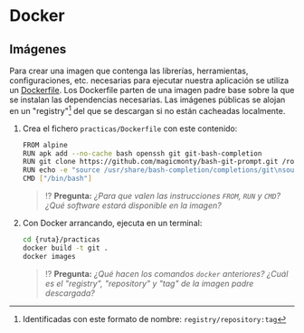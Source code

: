 # Docker
## Imágenes

Para crear una imagen que contenga las librerías, herramientas, configuraciones, etc. necesarias para ejecutar nuestra aplicación se utiliza un [Dockerfile](https://docs.docker.com/engine/reference/builder/). Los Dockerfile parten de una imagen padre base sobre la que se instalan las dependencias necesarias. Las imágenes públicas se alojan en un "registry"[^1] del que se descargan si no están cacheadas localmente.

1. Crea el fichero `practicas/Dockerfile` con este contenido:
   ```bash
   FROM alpine
   RUN apk add --no-cache bash openssh git git-bash-completion
   RUN git clone https://github.com/magicmonty/bash-git-prompt.git /root/.bash-git-prompt --depth=1
   RUN echo -e "source /usr/share/bash-completion/completions/git\nsource /root/.bash-git-prompt/gitprompt.sh" > /root/.bashrc
   CMD ["/bin/bash"]
   ```
   > ⁉️ **Pregunta:** _¿Para que valen las instrucciones `FROM`, `RUN` y `CMD`? ¿Qué software estará disponible en la imagen?_

1. Con Docker arrancando, ejecuta en un terminal:
   ```bash
   cd {ruta}/practicas
   docker build -t git .
   docker images
   ```

   > ⁉️ **Pregunta:** _¿Qué hacen los comandos `docker` anteriores? ¿Cuál es el "registry", "repository" y "tag" de la imagen padre descargada?_

[^1]: Identificadas con este formato de nombre: `registry/repository:tag`